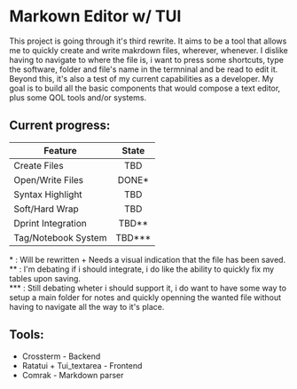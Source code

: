 # Markown Editor w/ TUI

This project is going through it's third rewrite. It aims to be a tool that allows me to quickly create and write makrdown files, wherever, whenever.
I dislike having to navigate to where the file is, i want to press some shortcuts, type the software, folder and file's name in the termninal and be read to edit it.\
Beyond this, it's also a test of my current capabilities as a developer. My goal is to build all the basic components that would compose a text editor, plus some QOL tools and/or systems.

## Current progress:

| Feature             | State  |
| ------------------- | :----: |
| Create Files        |  TBD   |
| Open/Write Files    | DONE*  |
| Syntax Highlight    |  TBD   |
| Soft/Hard Wrap      |  TBD   |
| Dprint Integration  | TBD**  |
| Tag/Notebook System | TBD*** |

\* : Will be rewritten + Needs a visual indication that the file has been saved.\
\*\* : I'm debating if i should integrate, i do like the ability to quickly fix my tables upon saving.\
\*\*\* : Still debating wheter i should support it, i do want to have some way to setup a main folder for notes and quickly openning the wanted file without having to navigate all the way to it's place.

## Tools:

- Crossterm - Backend
- Ratatui + Tui_textarea - Frontend
- Comrak - Markdown parser
